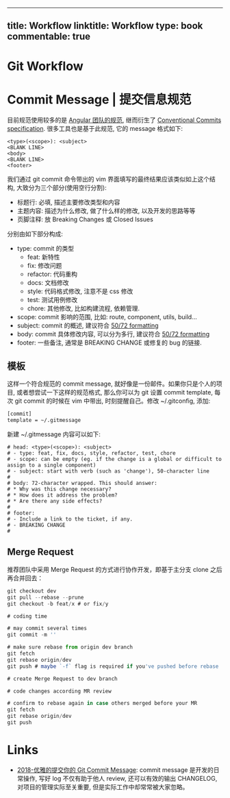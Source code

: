 
---
title: Workflow
linktitle: Workflow
type: book
commentable: true
---

# Git Workflow

# Commit Message | 提交信息规范

目前规范使用较多的是 [Angular 团队的规范](https://github.com/angular/angular.js/blob/master/DEVELOPERS.md%23-git-commit-guidelines), 继而衍生了 [Conventional Commits specification](https://conventionalcommits.org/). 很多工具也是基于此规范, 它的 message 格式如下:

```
<type>(<scope>): <subject>
<BLANK LINE>
<body>
<BLANK LINE>
<footer>
```

我们通过 git commit 命令带出的 vim 界面填写的最终结果应该类似如上这个结构, 大致分为三个部分(使用空行分割):

- 标题行: 必填, 描述主要修改类型和内容
- 主题内容: 描述为什么修改, 做了什么样的修改, 以及开发的思路等等
- 页脚注释: 放 Breaking Changes 或 Closed Issues

分别由如下部分构成:

- type: commit 的类型
  - feat: 新特性
  - fix: 修改问题
  - refactor: 代码重构
  - docs: 文档修改
  - style: 代码格式修改, 注意不是 css 修改
  - test: 测试用例修改
  - chore: 其他修改, 比如构建流程, 依赖管理.
- scope: commit 影响的范围, 比如: route, component, utils, build...
- subject: commit 的概述, 建议符合 [50/72 formatting](https：//stackoverflow.com/questions/2290016/git-commit-messages-50-72-formatting)
- body: commit 具体修改内容, 可以分为多行, 建议符合 [50/72 formatting](https：//stackoverflow.com/questions/2290016/git-commit-messages-50-72-formatting)
- footer: 一些备注, 通常是 BREAKING CHANGE 或修复的 bug 的链接.

## 模板

这样一个符合规范的 commit message, 就好像是一份邮件。如果你只是个人的项目, 或者想尝试一下这样的规范格式, 那么你可以为 git 设置 commit template, 每次 git commit 的时候在 vim 中带出, 时刻提醒自己。修改 ~/.gitconfig, 添加:

```sh
[commit]
template = ~/.gitmessage
```

新建 ~/.gitmessage 内容可以如下:

```
# head: <type>(<scope>): <subject>
# - type: feat, fix, docs, style, refactor, test, chore
# - scope: can be empty (eg. if the change is a global or difficult to assign to a single component)
# - subject: start with verb (such as 'change'), 50-character line
#
# body: 72-character wrapped. This should answer:
# * Why was this change necessary?
# * How does it address the problem?
# * Are there any side effects?
#
# footer:
# - Include a link to the ticket, if any.
# - BREAKING CHANGE
#
```

## Merge Request

推荐团队中采用 Merge Request 的方式进行协作开发，即基于主分支 clone 之后再合并回去：

```js
git checkout dev
git pull --rebase --prune
git checkout -b feat/x # or fix/y

# coding time

# may commit several times
git commit -m ''

# make sure rebase from origin dev branch
git fetch
git rebase origin/dev
git push # maybe `-f` flag is required if you've pushed before rebase

# create Merge Request to dev branch

# code changes according MR review

# confirm to rebase again in case others merged before your MR
git fetch
git rebase origin/dev
git push
```

# Links

- [2018-优雅的提交你的 Git Commit Message](https://zhuanlan.zhihu.com/p/34223150): commit message 是开发的日常操作, 写好 log 不仅有助于他人 review, 还可以有效的输出 CHANGELOG, 对项目的管理实际至关重要, 但是实际工作中却常常被大家忽略。

    